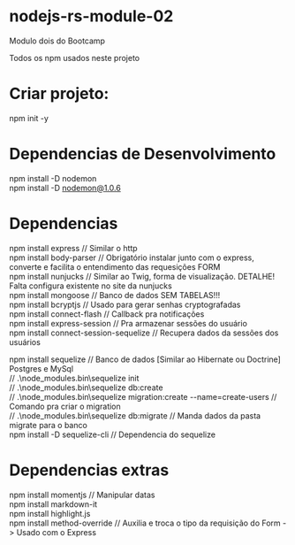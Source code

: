 # nodejs-rs-module-02
Modulo dois do Bootcamp


Todos os npm usados neste projeto

# Criar projeto:
npm init -y <br>

# Dependencias de Desenvolvimento
npm install -D nodemon <br>
npm install -D nodemon@1.0.6 <br>
# Dependencias
npm install express // Similar o http <br>
npm install body-parser // Obrigatório instalar junto com o express, converte e facilita o entendimento das requesições FORM<br>
npm install nunjucks // Similar ao Twig, forma de visualização. DETALHE! Falta configura existente no site da nunjucks<br>
npm install mongoose // Banco de dados SEM TABELAS!!!<br>
npm install bcryptjs // Usado para gerar senhas cryptografadas<br>
npm install connect-flash // Callback pra notificações<br>
npm install express-session // Pra armazenar sessões do usuário<br>
npm install connect-session-sequelize // Recupera dados da sessões dos usuários<br>

npm install sequelize // Banco de dados [Similar ao Hibernate ou Doctrine] Postgres e MySql <br>
// .\node_modules\.bin\sequelize init<br>
// .\node_modules\.bin\sequelize db:create<br>
// .\node_modules\.bin\sequelize migration:create --name=create-users  // Comando pra criar o migration<br>
// .\node_modules\.bin\sequelize db:migrate // Manda dados da pasta migrate para o banco<br>
npm install -D sequelize-cli // Dependencia do sequelize<br>

# Dependencias extras
npm install momentjs // Manipular datas<br>
npm install markdown-it<br>
npm install highlight.js<br>
npm install method-override // Auxilia e troca o tipo da requisição do Form -> Usado com o Express<br>
